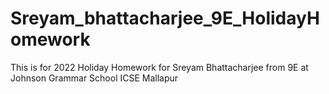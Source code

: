 # Sreyam_bhattacharjee_9E_HolidayHomework
This is for 2022 Holiday Homework for Sreyam Bhattacharjee from 9E at Johnson Grammar School ICSE Mallapur
